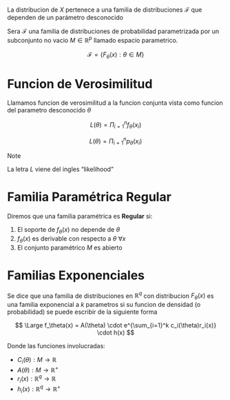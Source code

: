 La distribucion de $X$ pertenece a una familia de distribuciones $\mathcal F$ que dependen de un parámetro desconocido

Sera $\mathcal F$ una familia de distribuciones de probabilidad parametrizada por un subconjunto no vacio $M \in \mathbb{R}^p$ llamado espacio parametrico.

$$
\mathcal F = \{ F_\theta(x): \theta \in M\}
$$

# Funcion de Verosimilitud

Llamamos funcion de verosimilitud a la funcion conjunta vista como funcion del parametro desconocido $\theta$

$$
L(\theta) =  \Pi_{i=1}^n f_\theta(x_i)
$$

$$
L(\theta) =  \Pi_{i=1}^n p_\theta(x_i)
$$

> [!note]
> La letra $L$ viene del ingles “likelihood”


# Familia Paramétrica Regular

Diremos que una familia paramétrica es **Regular** si:

1. El soporte de $f_\theta(x)$ no depende de $\theta$
2. $f_\theta(x)$ es derivable con respecto a  $\theta\  \forall x$
3. El conjunto paramétrico $M$ es abierto

# Familias Exponenciales

Se dice que una familia de distribuciones en $\mathbb{R}^q$ con distribucion $F_\theta(x)$ es una familia exponencial a $k$ parametros si su funcion de densidad (o probabilidad) se puede escribir de la siguiente forma

$$
\Large f_\theta(x) = A(\theta) \cdot e^{\sum_{i=1}^k c_i(\theta)r_i(x)} \cdot h(x)
$$

Donde las funciones involucradas:

- $C_i(\theta): M \to \mathbb{R}$
- $A(\theta): M \to \mathbb{R}^+$
- $r_i(x): \mathbb{R}^q \to \mathbb{R}$
- $h_i(x): \mathbb{R}^q \to \mathbb{R}^+$